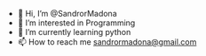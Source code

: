 - 👋 Hi, I’m @SandrorMadona
- 👀 I’m interested in Programming
- 🌱 I’m currently learning python
- 📫 How to reach me sandrormadona@gmail.com

<!---
SandrorMadona/SandrorMadona is a ✨ special ✨ repository because its `README.md` (this file) appears on your GitHub profile.
You can click the Preview link to take a look at your changes.
--->
